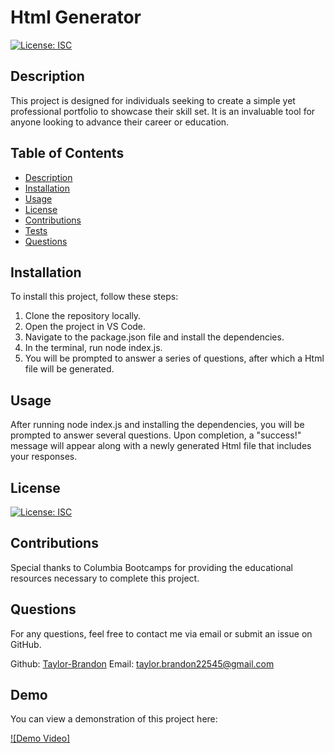 # Html Generator

[![License: ISC](https://img.shields.io/badge/License-ISC-blue.svg)](https://opensource.org/licenses/ISC)


## Description
 This project is designed for individuals seeking to create a simple yet professional portfolio to showcase their skill set. It is an invaluable tool for anyone looking to advance their career or education.
 
## Table of Contents
* [Description](#Description)
* [Installation](#Installation)
* [Usage](#Usage)
* [License](#License)
* [Contributions](#Contributions)
* [Tests](#Tests)
* [Questions](#Questions)


## Installation
To install this project, follow these steps:

1. Clone the repository locally.
2. Open the project in VS Code.
3. Navigate to the package.json file and install the dependencies.
4. In the terminal, run node index.js.
5. You will be prompted to answer a series of questions, after which a Html file will be generated.

## Usage
After running node index.js and installing the dependencies, you will be prompted to answer several questions. Upon completion, a "success!" message will appear along with a newly generated Html file that includes your responses.

## License
[![License: ISC](https://img.shields.io/badge/License-ISC-blue.svg)](https://opensource.org/licenses/ISC)

## Contributions
Special thanks to Columbia Bootcamps for providing the educational resources necessary to complete this project.

## Questions
For any questions, feel free to contact me via email or submit an issue on GitHub.

Github: [Taylor-Brandon](https://github.com/Taylor-Brandon)
Email: [taylor.brandon22545@gmail.com](mailto:taylor.brandon22545@gmail.com)

## Demo
You can view a demonstration of this project here:

[![Demo Video]](https://drive.google.com/file/d/11c5p7nkZFv9bOa-aQhAimOY3W7Vl4754/view?usp=drive_link)


    